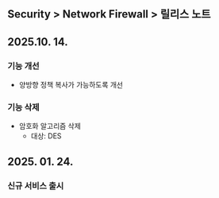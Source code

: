 ## Security > Network Firewall > 릴리스 노트

## 2025.10. 14.

### 기능 개선

* 양방향 정책 복사가 가능하도록 개선

### 기능 삭제

* 암호화 알고리즘 삭제
    * 대상: DES

## 2025. 01. 24.

### 신규 서비스 출시